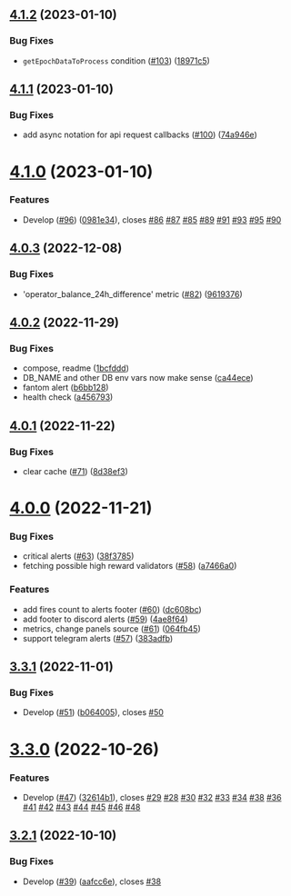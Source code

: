 ## [4.1.2](https://github.com/lidofinance/ethereum-validators-monitoring/compare/4.1.1...4.1.2) (2023-01-10)


### Bug Fixes

* `getEpochDataToProcess` condition ([#103](https://github.com/lidofinance/ethereum-validators-monitoring/issues/103)) ([18971c5](https://github.com/lidofinance/ethereum-validators-monitoring/commit/18971c53b995c5c37e21bae28277f910a5bdabcd))



## [4.1.1](https://github.com/lidofinance/ethereum-validators-monitoring/compare/4.1.0...4.1.1) (2023-01-10)


### Bug Fixes

* add async notation for api request callbacks ([#100](https://github.com/lidofinance/ethereum-validators-monitoring/issues/100)) ([74a946e](https://github.com/lidofinance/ethereum-validators-monitoring/commit/74a946ec593d1cbbdd56cf53387defef04051eb6))



# [4.1.0](https://github.com/lidofinance/ethereum-validators-monitoring/compare/4.0.3...4.1.0) (2023-01-10)


### Features

* Develop ([#96](https://github.com/lidofinance/ethereum-validators-monitoring/issues/96)) ([0981e34](https://github.com/lidofinance/ethereum-validators-monitoring/commit/0981e345109ffe69a823396906b618fc5582f10b)), closes [#86](https://github.com/lidofinance/ethereum-validators-monitoring/issues/86) [#87](https://github.com/lidofinance/ethereum-validators-monitoring/issues/87) [#85](https://github.com/lidofinance/ethereum-validators-monitoring/issues/85) [#89](https://github.com/lidofinance/ethereum-validators-monitoring/issues/89) [#91](https://github.com/lidofinance/ethereum-validators-monitoring/issues/91) [#93](https://github.com/lidofinance/ethereum-validators-monitoring/issues/93) [#95](https://github.com/lidofinance/ethereum-validators-monitoring/issues/95) [#90](https://github.com/lidofinance/ethereum-validators-monitoring/issues/90)



## [4.0.3](https://github.com/lidofinance/ethereum-validators-monitoring/compare/4.0.2...4.0.3) (2022-12-08)


### Bug Fixes

* 'operator_balance_24h_difference' metric ([#82](https://github.com/lidofinance/ethereum-validators-monitoring/issues/82)) ([9619376](https://github.com/lidofinance/ethereum-validators-monitoring/commit/961937621ebbd287bec0b4a2ad463522f4392b93))



## [4.0.2](https://github.com/lidofinance/ethereum-validators-monitoring/compare/4.0.1...4.0.2) (2022-11-29)


### Bug Fixes

* compose, readme ([1bcfddd](https://github.com/lidofinance/ethereum-validators-monitoring/commit/1bcfddd62b1a52e80d41191064b300b9ac00027c))
* DB_NAME and other DB env vars now make sense ([ca44ece](https://github.com/lidofinance/ethereum-validators-monitoring/commit/ca44ece380730b73e9168054afe1867549e925aa))
* fantom alert ([b6bb128](https://github.com/lidofinance/ethereum-validators-monitoring/commit/b6bb128d75459ee891264f7d8e0cd46c0d902b54))
* health check ([a456793](https://github.com/lidofinance/ethereum-validators-monitoring/commit/a456793faab1d67ed7221524553249dea8bc44a6))



## [4.0.1](https://github.com/lidofinance/ethereum-validators-monitoring/compare/4.0.0...4.0.1) (2022-11-22)


### Bug Fixes

* clear cache ([#71](https://github.com/lidofinance/ethereum-validators-monitoring/issues/71)) ([8d38ef3](https://github.com/lidofinance/ethereum-validators-monitoring/commit/8d38ef3ed60f81ee162509bf0a455b4b6e9e903e))



# [4.0.0](https://github.com/lidofinance/ethereum-validators-monitoring/compare/3.3.1...4.0.0) (2022-11-21)


### Bug Fixes

* critical alerts ([#63](https://github.com/lidofinance/ethereum-validators-monitoring/issues/63)) ([38f3785](https://github.com/lidofinance/ethereum-validators-monitoring/commit/38f3785b76e9af61c01eebe65973c4ceaa2b2c43))
* fetching possible high reward validators ([#58](https://github.com/lidofinance/ethereum-validators-monitoring/issues/58)) ([a7466a0](https://github.com/lidofinance/ethereum-validators-monitoring/commit/a7466a08fb3e96d46d8f3418b8e4b66bb86e1dce))


### Features

* add fires count to alerts footer ([#60](https://github.com/lidofinance/ethereum-validators-monitoring/issues/60)) ([dc608bc](https://github.com/lidofinance/ethereum-validators-monitoring/commit/dc608bcd13de53ce132318e30f8f0bcd2bbef700))
* add footer to discord alerts ([#59](https://github.com/lidofinance/ethereum-validators-monitoring/issues/59)) ([4ae8f64](https://github.com/lidofinance/ethereum-validators-monitoring/commit/4ae8f640e49114effe5eef23fb122c045db5e971))
* metrics, change panels source ([#61](https://github.com/lidofinance/ethereum-validators-monitoring/issues/61)) ([064fb45](https://github.com/lidofinance/ethereum-validators-monitoring/commit/064fb451b1e627b6f1a46c5b0aaf28fc3b37cabe))
* support telegram alerts ([#57](https://github.com/lidofinance/ethereum-validators-monitoring/issues/57)) ([383adfb](https://github.com/lidofinance/ethereum-validators-monitoring/commit/383adfbc56ca0c171bf8c01acb539c2e26975a78))



## [3.3.1](https://github.com/lidofinance/ethereum-validators-monitoring/compare/3.3.0...3.3.1) (2022-11-01)


### Bug Fixes

* Develop ([#51](https://github.com/lidofinance/ethereum-validators-monitoring/issues/51)) ([b064005](https://github.com/lidofinance/ethereum-validators-monitoring/commit/b0640059bee5152f29c70db465542ce41e94ea65)), closes [#50](https://github.com/lidofinance/ethereum-validators-monitoring/issues/50)



# [3.3.0](https://github.com/lidofinance/ethereum-validators-monitoring/compare/3.2.1...3.3.0) (2022-10-26)


### Features

* Develop ([#47](https://github.com/lidofinance/ethereum-validators-monitoring/issues/47)) ([32614b1](https://github.com/lidofinance/ethereum-validators-monitoring/commit/32614b186adff3fc8f0d206ede29be5e7fe0f894)), closes [#29](https://github.com/lidofinance/ethereum-validators-monitoring/issues/29) [#28](https://github.com/lidofinance/ethereum-validators-monitoring/issues/28) [#30](https://github.com/lidofinance/ethereum-validators-monitoring/issues/30) [#32](https://github.com/lidofinance/ethereum-validators-monitoring/issues/32) [#33](https://github.com/lidofinance/ethereum-validators-monitoring/issues/33) [#34](https://github.com/lidofinance/ethereum-validators-monitoring/issues/34) [#38](https://github.com/lidofinance/ethereum-validators-monitoring/issues/38) [#36](https://github.com/lidofinance/ethereum-validators-monitoring/issues/36) [#41](https://github.com/lidofinance/ethereum-validators-monitoring/issues/41) [#42](https://github.com/lidofinance/ethereum-validators-monitoring/issues/42) [#43](https://github.com/lidofinance/ethereum-validators-monitoring/issues/43) [#44](https://github.com/lidofinance/ethereum-validators-monitoring/issues/44) [#45](https://github.com/lidofinance/ethereum-validators-monitoring/issues/45) [#46](https://github.com/lidofinance/ethereum-validators-monitoring/issues/46) [#48](https://github.com/lidofinance/ethereum-validators-monitoring/issues/48)



## [3.2.1](https://github.com/lidofinance/ethereum-validators-monitoring/compare/3.2.0...3.2.1) (2022-10-10)


### Bug Fixes

* Develop ([#39](https://github.com/lidofinance/ethereum-validators-monitoring/issues/39)) ([aafcc6e](https://github.com/lidofinance/ethereum-validators-monitoring/commit/aafcc6ed9854d1a835fd740a5ffe06a694bdda66)), closes [#38](https://github.com/lidofinance/ethereum-validators-monitoring/issues/38)



